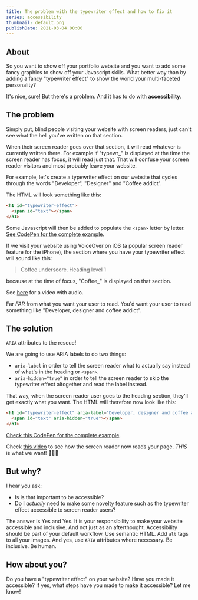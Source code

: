 ```yaml
---
title: The problem with the typewriter effect and how to fix it
series: accessibility
thumbnail: default.png
publishDate: 2021-03-04 00:00
---
```


## About

So you want to show off your portfolio website and you want to add some fancy graphics to show off your Javascript skills. What better way than by adding a fancy "typewriter effect" to show the world your multi-faceted personality?

It's nice, sure! But there's a problem. And it has to do with **accessibility**.

## The problem

Simply put, blind people visiting your website with screen readers, just can't see what the hell you've written on that section.

When their screen reader goes over that section, it will read whatever is currently written there. For example if "typewr_" is displayed at the time the screen reader has focus, it will read just that. That will confuse your screen reader visitors and most probably leave your website.

For example, let's create a typewriter effect on our website that cycles through the words "Developer", "Designer" and "Coffee addict". 

The HTML will look something like this:

```html
<h1 id="typewriter-effect">
  <span id="text"></span>
</h1>
```

Some Javascript will then be added to populate the `<span>` letter by letter. [See CodePen for the complete example](https://codepen.io/SavvStudio/pen/KKzvbOx).

If we visit your website using VoiceOver on iOS (a popular screen reader feature for the iPhone), the section where you have your typewriter effect will sound like this:

> Coffee underscore. Heading level 1

because at the time of focus, "Coffee_" is displayed on that section.

See [here](https://vimeo.com/454411237) for a video with audio.

Far *FAR* from what you want your user to read. You'd want your user to read something like "Developer, designer and coffee addict".

## The solution

`ARIA` attributes to the rescue!

We are going to use ARIA labels to do two things:

* `aria-label` in order to tell the screen reader what to actually say instead of what's in the heading or `<span>`.
* `aria-hidden="true"` in order to tell the screen reader to skip the typewriter effect altogether and read the label instead.

That way, when the screen reader user goes to the heading section, they'll get exactly what you want. The HTML will therefore now look like this:

```html
<h1 id="typewriter-effect" aria-label="Developer, designer and coffee addict">
  <span id="text" aria-hidden="true"></span>
</h1>
```

[Check this CodePen for the complete example](https://codepen.io/SavvStudio/pen/ZEWJZpx).

Check [this video](https://vimeo.com/454411533) to see how the screen reader now reads your page. *THIS* is what we want! 🎉🎉🎉

## But why?

I hear you ask:

* Is is that important to be accessible?
* Do I *actually* need to make some novelty feature such as the typewriter effect accessible to screen reader users? 

The answer is Yes and Yes. It is your responsibility to make your website accessible and inclusive. And not just as an afterthought. Accessibility should be part of your default workflow. Use semantic HTML. Add `alt` tags to all your images. And yes, use `ARIA` attributes where necessary. Be inclusive. Be human.

## How about you?

Do you have a "typewriter effect" on your website? Have you made it accessible? If yes, what steps have you made to make it accessible? Let me know!